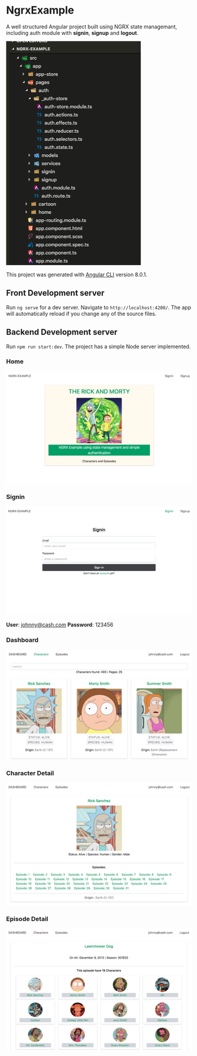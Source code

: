 # NgrxExample

A well structured Angular project built using NGRX state managemant, including auth module with **signin**, **signup** and **logout**.

![ngrx-example](/example-images/ngrx-structure.png)

This project was generated with [Angular CLI](https://github.com/angular/angular-cli) version 8.0.1.

## Front Development server

Run `ng serve` for a dev server. Navigate to `http://localhost:4200/`. The app will automatically reload if you change any of the source files.

## Backend Development server

Run `npm run start:dev`. The project has a simple Node server implemented.

### Home
![ngrx-example](/example-images/ngrx-1.png)

### Signin
![ngrx-example](/example-images/ngrx-2.png)

**User**: johnny@cash.com
**Password**: 123456

### Dashboard
![ngrx-example](/example-images/ngrx-3.png)

### Character Detail
![ngrx-example](/example-images/ngrx-4.png)

### Episode Detail
![ngrx-example](/example-images/ngrx-5.png)
